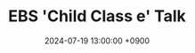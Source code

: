 ---
layout: news_detail
title: "EBS 'Child Class e' Talk"
date: 2024-07-19 13:00:00 +0900
image: child class e talk.png
detail: "Dr. Yim appears on EBS 'Child Class e' to provide insights on early childhood English education."
long_detail: "Dr. Yim appears on EBS Child Class e to provide insights on early childhood English education. You can receive the most accurate information directly from a top expert in early childhood English and bilingual education through the program. The program airs on EBS1 and can also be viewed later on the EBS website and Ainuri YouTube channel."
---